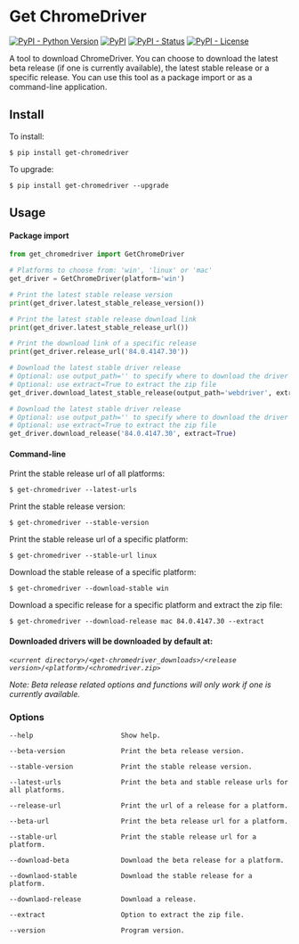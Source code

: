 Get ChromeDriver
=================
[![PyPI - Python Version](https://img.shields.io/pypi/pyversions/get-chromedriver?color=blue)](https://pypi.python.org/pypi/get-chromedriver)
[![PyPI](https://img.shields.io/pypi/v/get-chromedriver?color=blue)](https://pypi.python.org/pypi/get-chromedriver)
[![PyPI - Status](https://img.shields.io/pypi/status/get-chromedriver)](https://pypi.python.org/pypi/get-chromedriver)
[![PyPI - License](https://img.shields.io/pypi/l/get-chromedriver)](https://pypi.python.org/pypi/get-chromedriver)

A tool to download ChromeDriver. You can choose to download the latest beta release (if one is currently available), 
the latest stable release or a specific release. 
You can use this tool as a package import or as a command-line application.

## Install
To install:
```console
$ pip install get-chromedriver
```

To upgrade:
```console
$ pip install get-chromedriver --upgrade
```

## Usage

#### Package import


```Python
from get_chromedriver import GetChromeDriver

# Platforms to choose from: 'win', 'linux' or 'mac'
get_driver = GetChromeDriver(platform='win')

# Print the latest stable release version
print(get_driver.latest_stable_release_version())

# Print the latest stable release download link
print(get_driver.latest_stable_release_url())

# Print the download link of a specific release
print(get_driver.release_url('84.0.4147.30'))

# Download the latest stable driver release
# Optional: use output_path='' to specify where to download the driver
# Optional: use extract=True to extract the zip file
get_driver.download_latest_stable_release(output_path='webdriver', extract=True)

# Download the latest stable driver release
# Optional: use output_path='' to specify where to download the driver
# Optional: use extract=True to extract the zip file
get_driver.download_release('84.0.4147.30', extract=True)
```

#### Command-line
Print the stable release url of all platforms:
```console
$ get-chromedriver --latest-urls
```

Print the stable release version:
```console
$ get-chromedriver --stable-version
```

Print the stable release url of a specific platform:
```console
$ get-chromedriver --stable-url linux
```

Download the stable release of a specific platform:
```console
$ get-chromedriver --download-stable win
```

Download a specific release for a specific platform and extract the zip file:
```console
$ get-chromedriver --download-release mac 84.0.4147.30 --extract
```

#### Downloaded drivers will be downloaded by default at:

*`<current directory>/<get-chromedriver_downloads>/<release version>/<platform>/<chromedriver.zip>`*

*Note: Beta release related options and functions will only work if one is currently available.*

### Options

```
--help                      Show help.

--beta-version              Print the beta release version.

--stable-version            Print the stable release version.

--latest-urls               Print the beta and stable release urls for all platforms.

--release-url               Print the url of a release for a platform.

--beta-url                  Print the beta release url for a platform.

--stable-url                Print the stable release url for a platform.

--download-beta             Download the beta release for a platform.

--downlaod-stable           Download the stable release for a platform.

--downlaod-release          Download a release.

--extract                   Option to extract the zip file.

--version                   Program version.
```